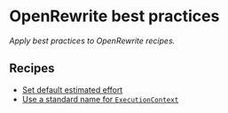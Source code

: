 # OpenRewrite best practices

_Apply best practices to OpenRewrite recipes._

## Recipes

* [Set default estimated effort](setdefaultestimatedeffortperoccurrence.md)
* [Use a standard name for `ExecutionContext`](executioncontextparametername.md)


